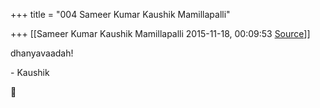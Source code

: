 +++
title = "004 Sameer Kumar Kaushik Mamillapalli"

+++
[[Sameer Kumar Kaushik Mamillapalli	2015-11-18, 00:09:53 [Source](https://groups.google.com/g/samskrita/c/3mLCumIff_g)]]



dhanyavaadah!

  

\- Kaushik



